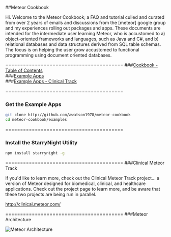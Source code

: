 ##Meteor Cookbook  

Hi.  Welcome to the Meteor Cookbook; a FAQ and tutorial culled and curated from over 2 years of emails and discussions from the [meteor] google group and my experiences rolling out packages and apps.  These documents are intended for the intermediate user learning Meteor, who is accustomed to a) object-oriented frameworks and languages, such as Java and C#, and b) relational databases and data structures derived from SQL table schemas.  The focus is on helping the user grow accustomed to functional programming using document oriented databases.  




========================================
###[Cookbook - Table of Contents](https://github.com/awatson1978/meteor-cookbook/blob/master/table-of-contents.md)   
###[Example Apps](https://github.com/awatson1978/meteor-cookbook/tree/master/examples)  
###[Example Apps - Clinical Track](https://github.com/awatson1978/meteor-cookbook/tree/master/examples-clinical)   

========================================
### Get the Example Apps 

````sh
git clone http://github.com/awatson1978/meteor-cookbook
cd meteor-cookbook/examples
````
========================================
### Install the StarryNight Utility  

````sh
npm install starrynight -g
````


========================================
###Clinical Meteor Track  

If you'd like to learn more, check out the Clinical Meteor Track project...  a version of Meteor designed for biomedical, clinical, and healthcare applications.  Check out the project page to learn more, and be aware that these two projects are being run in parallel.  

http://clinical.meteor.com/


========================================
###Meteor Architecture  

![Meteor Architecture](https://raw.githubusercontent.com/awatson1978/meteor-cookbook/master/images/Meteor%20Architecture%20-%20Dev%20to%20Prod.jpg)  








